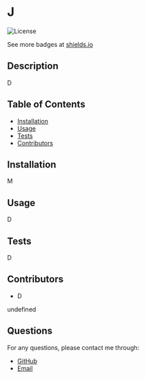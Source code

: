 
  # J
  ![License](https://img.shields.io/badge/license-MIT-brightgreen)

  See more badges at [shields.io](https://img.shields.io/)
  ## Description
  D

  ## Table of Contents
  * [Installation](#installation)
  * [Usage](#usage)
  * [Tests](#tests)
  * [Contributors](#contributors)

  ## Installation
  M

  ## Usage
  D
  
  ## Tests
  D
  
  ## Contributors
  * D
  
  undefined
  
  ## Questions
  For any questions, please contact me through:
  * [GitHub](https://github.com/D)
  * [Email](d)
  